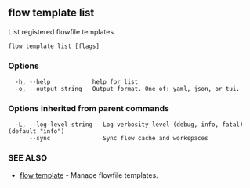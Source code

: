 ## flow template list

List registered flowfile templates.

```
flow template list [flags]
```

### Options

```
  -h, --help            help for list
  -o, --output string   Output format. One of: yaml, json, or tui.
```

### Options inherited from parent commands

```
  -L, --log-level string   Log verbosity level (debug, info, fatal) (default "info")
      --sync               Sync flow cache and workspaces
```

### SEE ALSO

* [flow template](flow_template.md)	 - Manage flowfile templates.

